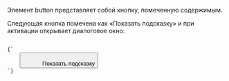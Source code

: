 <p>
	Элемент <LE>button</LE> представляет собой кнопку, помеченную содержимым.
</p>

<ExampleBox>

Следующая кнопка помечена как «Показать подсказку» и при активации открывает диалоговое окно:

<Code>
{`
	<button type=button
        	onclick="alert('Это 15-20-минутное произведение было написано Джорджем Гершвином.')">
 			Показать подсказку
</button>
`}
</Code>

</ExampleBox>




